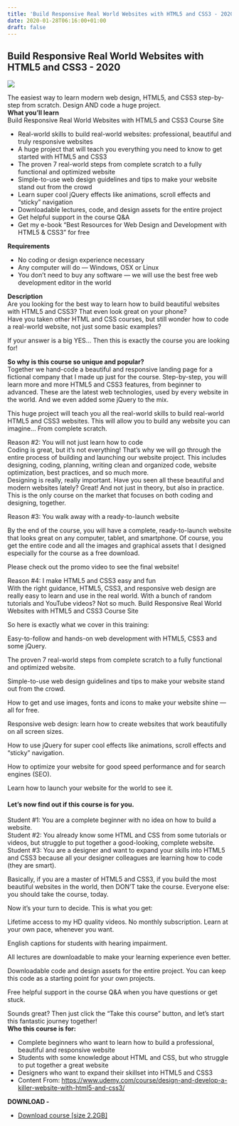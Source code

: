 ```yaml
---
title: 'Build Responsive Real World Websites with HTML5 and CSS3 - 2020'
date: 2020-01-28T06:16:00+01:00
draft: false
---
```


Build Responsive Real World Websites with HTML5 and CSS3 - 2020
---------------------------------------------------------------

[![](https://1.bp.blogspot.com/-r-wNs7RnNLE/Xi_DVr3GiRI/AAAAAAAACTw/ga3w1I5LmSsILvTYij_yV85sg56W1jNGACNcBGAsYHQ/s640/Build-Responsive-Real-World-Websites-with-HTML5-and-CSS3-Course-Site.jpg)](https://1.bp.blogspot.com/-r-wNs7RnNLE/Xi_DVr3GiRI/AAAAAAAACTw/ga3w1I5LmSsILvTYij_yV85sg56W1jNGACNcBGAsYHQ/s1600/Build-Responsive-Real-World-Websites-with-HTML5-and-CSS3-Course-Site.jpg)

The easiest way to learn modern web design, HTML5, and CSS3 step-by-step from scratch. Design AND code a huge project.  
**What you’ll learn**  
Build Responsive Real World Websites with HTML5 and CSS3 Course Site  

*   Real-world skills to build real-world websites: professional, beautiful and truly responsive websites
*   A huge project that will teach you everything you need to know to get started with HTML5 and CSS3
*   The proven 7 real-world steps from complete scratch to a fully functional and optimized website
*   Simple-to-use web design guidelines and tips to make your website stand out from the crowd
*   Learn super cool jQuery effects like animations, scroll effects and “sticky” navigation
*   Downloadable lectures, code, and design assets for the entire project
*   Get helpful support in the course Q&A
*   Get my e-book “Best Resources for Web Design and Development with HTML5 & CSS3” for free

**Requirements**  

*   No coding or design experience necessary
*   Any computer will do — Windows, OSX or Linux
*   You don’t need to buy any software — we will use the best free web development editor in the world

**Description**  
Are you looking for the best way to learn how to build beautiful websites with HTML5 and CSS3? That even look great on your phone?  
Have you taken other HTML and CSS courses, but still wonder how to code a real-world website, not just some basic examples?  
  
If your answer is a big YES… Then this is exactly the course you are looking for!  
  
**So why is this course so unique and popular?**  
Together we hand-code a beautiful and responsive landing page for a fictional company that I made up just for the course. Step-by-step, you will learn more and more HTML5 and CSS3 features, from beginner to advanced. These are the latest web technologies, used by every website in the world. And we even added some jQuery to the mix.  
  
This huge project will teach you all the real-world skills to build real-world HTML5 and CSS3 websites. This will allow you to build any website you can imagine… From complete scratch.  
  
Reason #2: You will not just learn how to code  
Coding is great, but it’s not everything! That’s why we will go through the entire process of building and launching our website project. This includes designing, coding, planning, writing clean and organized code, website optimization, best practices, and so much more.  
Designing is really, really important. Have you seen all these beautiful and modern websites lately? Great! And not just in theory, but also in practice. This is the only course on the market that focuses on both coding and designing, together.  
  
Reason #3: You walk away with a ready-to-launch website  
  
By the end of the course, you will have a complete, ready-to-launch website that looks great on any computer, tablet, and smartphone. Of course, you get the entire code and all the images and graphical assets that I designed especially for the course as a free download.  
  
Please check out the promo video to see the final website!  
  
Reason #4: I make HTML5 and CSS3 easy and fun  
With the right guidance, HTML5, CSS3, and responsive web design are really easy to learn and use in the real world. With a bunch of random tutorials and YouTube videos? Not so much. Build Responsive Real World Websites with HTML5 and CSS3 Course Site  
  
So here is exactly what we cover in this training:  
  
Easy-to-follow and hands-on web development with HTML5, CSS3 and some jQuery.  
  
The proven 7 real-world steps from complete scratch to a fully functional and optimized website.  
  
Simple-to-use web design guidelines and tips to make your website stand out from the crowd.  
  
How to get and use images, fonts and icons to make your website shine — all for free.  
  
Responsive web design: learn how to create websites that work beautifully on all screen sizes.  
  
How to use jQuery for super cool effects like animations, scroll effects and “sticky” navigation.  
  
How to optimize your website for good speed performance and for search engines (SEO).  
  
Learn how to launch your website for the world to see it.  

#### Let’s now find out if this course is for you.

Student #1: You are a complete beginner with no idea on how to build a website.  
Student #2: You already know some HTML and CSS from some tutorials or videos, but struggle to put together a good-looking, complete website.  
Student #3: You are a designer and want to expand your skills into HTML5 and CSS3 because all your designer colleagues are learning how to code (they are smart).  
  
Basically, if you are a master of HTML5 and CSS3, if you build the most beautiful websites in the world, then DON’T take the course. Everyone else: you should take the course, today.  
  
Now it’s your turn to decide. This is what you get:  
  
Lifetime access to my HD quality videos. No monthly subscription. Learn at your own pace, whenever you want.  
  
English captions for students with hearing impairment.  
  
All lectures are downloadable to make your learning experience even better.  
  
Downloadable code and design assets for the entire project. You can keep this code as a starting point for your own projects.  
  
Free helpful support in the course Q&A when you have questions or get stuck.  
  
Sounds great? Then just click the “Take this course” button, and let’s start this fantastic journey together!  
**Who this course is for:**  

*   Complete beginners who want to learn how to build a professional, beautiful and responsive website
*   Students with some knowledge about HTML and CSS, but who struggle to put together a great website
*   Designers who want to expand their skillset into HTML5 and CSS3
*   Content From: https://www.udemy.com/course/design-and-develop-a-killer-website-with-html5-and-css3/

**DOWNLOAD -**

*   [Download course \[size 2.2GB\]](http://bit.ly/2RTUfFd)